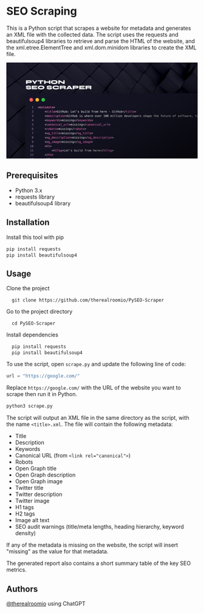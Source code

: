 # SEO Scraping

This is a Python script that scrapes a website for metadata and generates an XML file with the collected data. The script uses the requests and beautifulsoup4 libraries to retrieve and parse the HTML of the website, and the xml.etree.ElementTree and xml.dom.minidom libraries to create the XML file.

![SEO Scraping](./screenshot.png)

## Prerequisites

- Python 3.x
- requests library
- beautifulsoup4 library


## Installation

Install this tool with pip

```
pip install requests
pip install beautifulsoup4
```
    
## Usage


Clone the project

```
  git clone https://github.com/therealroomio/PySEO-Scraper
```

Go to the project directory

```
  cd PySEO-Scraper
```

Install dependencies

```
  pip install requests
  pip install beautifulsoup4
```

To use the script, open `scrape.py` and update the following line of code:

```python
url = "https://google.com/"
```

Replace `https://google.com/` with the URL of the website you want to scrape then run it in Python.

```python
python3 scrape.py
```

The script will output an XML file in the same directory as the script, with the name `<title>.xml`. The file will contain the following metadata:

- Title
- Description
- Keywords
- Canonical URL (from `<link rel="canonical">`)
- Robots
- Open Graph title
- Open Graph description
- Open Graph image
- Twitter title
- Twitter description
- Twitter image
- H1 tags
- H2 tags
- Image alt text
- SEO audit warnings (title/meta lengths, heading hierarchy, keyword density)

If any of the metadata is missing on the website, the script will insert "missing" as the value for that metadata.

The generated report also contains a short summary table of the key SEO metrics.

## Authors

[@therealroomio](https://www.github.com/therealroomio) using ChatGPT

